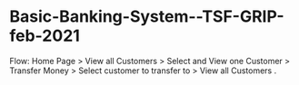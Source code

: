 # Basic-Banking-System--TSF-GRIP-feb-2021
Flow: Home Page > View all Customers > Select and View one Customer > Transfer Money > Select customer to transfer to > View all Customers . 
